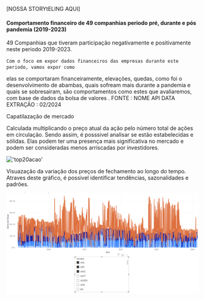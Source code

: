 

[NOSSA STORYtELING AQUI]


#### Comportamento financeiro de 49 companhias periodo pré, durante e pós pandemia (2019-2023)

49 Companhias que tiveram participação negativamente e positivamente neste periodo 2019-2023.


    Com o foco em expor dados financeiros das empresas durante este periodo, vamos expor como 
elas se comportaram financeiramente, elevações, quedas, como foi o desenvolvimento de abambas, quais sofream 
mais durante a pandemia e quais se sobresairam, são comportamentos como estes que avaliaremos, com base de dados da bolsa de valores . 
FONTE : NOME API
DATA EXTRAÇÃO : 02/2024



Capatilazação  de mercado 

Calculada multiplicando o preço atual da ação pelo número total de ações em circulação.
Sendo assim, é posssivel analisar se estão estabelecidas e sólidas. Elas podem ter uma presença mais significativa no mercado e podem ser consideradas menos arriscadas por investidores.

 !['top20acao']('https://github.com/lucasbergamo/gartner_data_analytics/blob/main/top20acao.png')



Visuazação da variação dos preços de fechamento ao longo do tempo.
Atraves deste gráfico, é possivel identificar tendências, sazonalidades e padrões.

 !['fechamentoAnual'](https://github.com/lucasbergamo/gartner_data_analytics/blob/main/fechamentoAnual.png)


